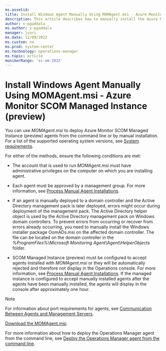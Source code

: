 ```yaml
---
ms.assetid: 
title: Install Windows Agent Manually Using MOMAgent.msi - Azure Monitor SCOM Managed Instance (preview)
description: This article describes how to manually install the Azure Monitor SCOM Managed Instance (preview) agent on Windows computers.
author: v-pgaddala
ms.author: v-pgaddala
manager: jsuri
ms.date: 12/09/2022
ms.custom: na
ms.prod: system-center
ms.technology: operations-manager
ms.topic: article
monikerRange: 'sc-om-2022'
---
```


# Install Windows Agent Manually Using MOMAgent.msi - Azure Monitor SCOM Managed Instance (preview)

You can use *MOMAgent.msi* to deploy Azure Monitor SCOM Managed Instance (preview) agents from the command line or by manual installation. For a list of the supported operating system versions, see [System requirements](./connect-managed-instance-ops-console.md).

For either of the methods, ensure the following conditions are met:

-   The account that is used to run *MOMAgent.msi* must have administrative privileges on the computer on which you are installing agent.

-   Each agent must be approved by a management group. For more information, see [Process Manual Agent Installations](manage-process-manual-agent-install.md).

-   If an agent is manually deployed to a domain controller and the Active Directory management pack is later deployed, errors might occur during deployment of the management pack. The Active Directory helper object is used by the Active Directory management pack on Windows domain controllers. To prevent errors from occurring or recover from errors already occurring, you need to manually install the Windows installer package OomADs.msi on the affected domain controller.  The file can be located on the domain controller in the *%ProgramFiles%\Microsoft Monitoring Agent\Agent\HelperObjects* folder.   

- SCOM Managed Instance (preview) must be configured to accept agents installed with *MOMAgent.msi* or they will be automatically rejected and therefore not display in the Operations console. For more information, see [Process Manual Agent Installations](manage-process-manual-agent-install.md). If the managed instance is configured to accept manually installed agents after the agents have been manually installed, the agents will display in the console after approximately one hour.


> [!NOTE]
> For information about port requirements for agents, see [Communication Between Agents and Management Servers](plan-planning-agent-deployment.md#communication-between-agents-and-management-servers).

[Download the MOMAgent.msi](https://go.microsoft.com/fwlink/?linkid=2212475).

For more information about how to deploy the Operations Manager agent from the command line, see [Deploy the Operations Manager agent from the command line](./manage-deploy-windows-agent-manually.md#to-deploy-the-operations-manager-agent-from-the-command-line).